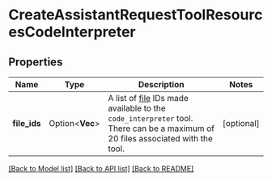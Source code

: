 # CreateAssistantRequestToolResourcesCodeInterpreter

## Properties

Name | Type | Description | Notes
------------ | ------------- | ------------- | -------------
**file_ids** | Option<**Vec<String>**> | A list of [file](https://platform.openai.com/docs/api-reference/files) IDs made available to the `code_interpreter` tool. There can be a maximum of 20 files associated with the tool.  | [optional]

[[Back to Model list]](../README.md#documentation-for-models) [[Back to API list]](../README.md#documentation-for-api-endpoints) [[Back to README]](../README.md)


